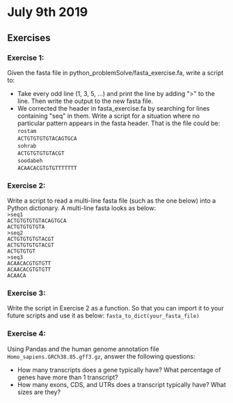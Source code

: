 # July 9th 2019
## Exercises

### Exercise 1:
Given the fasta file in python_problemSolve/fasta_exercise.fa, 
write a script to:

* Take every odd line (1, 3, 5, ...) and print the line by adding
">" to the line. Then write the output to the new fasta file.
* We corrected the header in fasta_exercise.fa by searching for 
lines containing "seq" in them. Write a script for a situation 
where no particular pattern appears in the fasta header. That is
the file could be:\
`rostam`\
`ACTGTGTGTGTACAGTGCA`\
`sohrab`\
`ACTGTGTGTGTACGT`\
`soodabeh`\
`ACAACACGTGTGTTTTTTT`

### Exercise 2:
Write a script to read a multi-line fasta file (such as the one below)
into a Python dictionary. A multi-line fasta
looks as below:\
`>seq1`\
`ACTGTGTGTGTACAGTGCA`\
`ACTGTGTGTGTA`\
`>seq2`\
`ACTGTGTGTGTACGT`\
`ACTGTGTGTGTACGT`\
`ACTGTGTGT`\
`>seq3`\
`ACAACACGTGTGTT`\
`ACAACACGTGTGTT`\
`ACAACA`

### Exercise 3:
Write the script in Exercise 2 as a function. 
So that you can import it to your future scripts and use it as below:
`fasta_to_dict(your_fasta_file)`

### Exercise 4:
Using Pandas and the human genome annotation file 
`Homo_sapiens.GRCh38.85.gff3.gz`, answer the following questions:
* How many transcripts does a gene typically have? What percentage of genes have more than 1 transcript?
* How many exons, CDS, and UTRs does a transcript typically have? What sizes are they?
